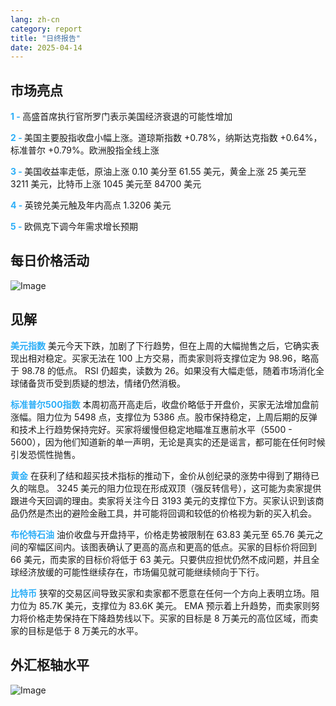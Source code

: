 ```yaml
---
lang: zh-cn
category: report
title: "日终报告"
date: 2025-04-14
---
```



<h2>市场亮点</h2>
<strong style="color: #2caef7;">1 - </strong> 高盛首席执行官所罗门表示美国经济衰退的可能性增加

<strong style="color: #2caef7;">2 - </strong> 美国主要股指收盘小幅上涨。道琼斯指数 +0.78%，纳斯达克指数 +0.64%，标准普尔 +0.79%。欧洲股指全线上涨

<strong style="color: #2caef7;">3 - </strong> 美国收益率走低，原油上涨 0.10 美分至 61.55 美元，黄金上涨 25 美元至 3211 美元，比特币上涨 1045 美元至 84700 美元

<strong style="color: #2caef7;">4 - </strong> 英镑兑美元触及年内高点 1.3206 美元

<strong style="color: #2caef7;">5 - </strong> 欧佩克下调今年需求增长预期



<h2>每日价格活动</h2>
<img src="https://markleighedu.github.io/img/Apr-2025/14-Apr-2025/price.jpg" alt="Image"/>

<h2>见解</h2>
<strong style="color: #2caef7;">美元指数</strong> 美元今天下跌，加剧了下行趋势，但在上周的大幅抛售之后，它确实表现出相对稳定。买家无法在 100 上方交易，而卖家则将支撑位定为 98.96，略高于 98.78 的低点。 RSI 仍超卖，读数为 26。如果没有大幅走低，随着市场消化全球储备货币受到质疑的想法，情绪仍然消极。 

<strong style="color: #2caef7;">标准普尔500指数</strong> 本周初高开高走后，收盘价略低于开盘价，买家无法增加盘前涨幅。阻力位为 5498 点，支撑位为 5386 点。股市保持稳定，上周后期的反弹和技术上行趋势保持完好。买家将缓慢但稳定地瞄准互惠前水平（5500 - 5600），因为他们知道新的单一声明，无论是真实的还是谣言，都可能在任何时候引发恐慌性抛售。

<strong style="color: #2caef7;">黄金</strong> 在获利了结和超买技术指标的推动下，金价从创纪录的涨势中得到了期待已久的喘息。 3245 美元的阻力位现在形成双顶（强反转信号），这可能为卖家提供跟进今天回调的理由。卖家将关注今日 3193 美元的支撑位下方。买家认识到该商品仍然是杰出的避险金融工具，并可能将回调和较低的价格视为新的买入机会。

<strong style="color: #2caef7;">布伦特石油</strong> 油价收盘与开盘持平，价格走势被限制在 63.83 美元至 65.76 美元之间的窄幅区间内。该图表确认了更高的高点和更高的低点。买家的目标价将回到 66 美元，而卖家的目标价将低于 63 美元。只要供应担忧仍然不成问题，并且全球经济放缓的可能性继续存在，市场偏见就可能继续倾向于下行。 

<strong style="color: #2caef7;">比特币</strong> 狭窄的交易区间导致买家和卖家都不愿意在任何一个方向上表明立场。阻力位为 85.7K 美元，支撑位为 83.6K 美元。 EMA 预示着上升趋势，而卖家则努力将价格走势保持在下降趋势线以下。买家的目标是 8 万美元的高位区域，而卖家的目标是低于 8 万美元的水平。



<h2>外汇枢轴水平</h2>
<img src="https://markleighedu.github.io/img/Apr-2025/14-Apr-2025/pivot.jpg" alt="Image"/>